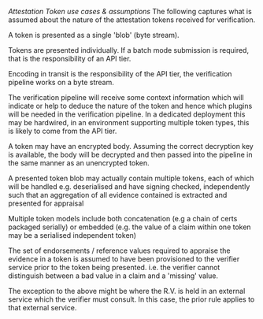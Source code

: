 _Attestation Token use cases & assumptions_
The following captures what is assumed about the nature of the attestation tokens received for verification.

A token is presented as a single 'blob' (byte stream).

Tokens are presented individually. If a batch mode submission is required, that is the responsibility of an API tier.

Encoding in transit is the responsibility of the API tier, the verification pipeline works on a byte stream.

The verification pipeline will receive some context information which will indicate or help to deduce the nature of the token and hence which plugins will be needed in the verification pipeline. In a dedicated deployment this may be hardwired, in an environment supporting multiple token types, this is likely to come from the API tier.

A token may have an encrypted body. Assuming the correct decryption key is available, the body will be decrypted and then passed into the pipeline in the same manner as an unencrypted token.

A presented token blob may actually contain multiple tokens, each of which will be handled e.g. deserialised and have signing checked, independently such that an aggregation of all evidence contained is extracted and presented for appraisal

Multiple token models include both concatenation (e.g a chain of certs packaged serially) or embedded (e.g. the value of a claim within one token may be a serialised independent token)

The set of endorsements / reference values required to appraise the evidence in a token is assumed to have been provisioned to the verifier service prior to the token being presented. i.e. the verifier cannot distinguish between a bad value in a claim and a 'missing' value.

The exception to the above might be where the R.V. is held in an external service which the verifier must consult. In this case, the prior rule applies to that external service.

